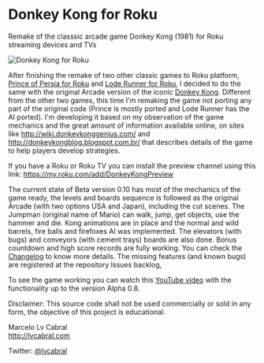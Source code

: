 # Donkey Kong for Roku
Remake of the classsic arcade game Donkey Kong (1981) for Roku streaming devices and TVs

![Donkey Kong for Roku](http://lvcabral.com/images/dk/dk_mosaic.png)

After finishing the remake of two other classic games to Roku platform, [Prince of Persia for Roku](https://github.com/lvcabral/Prince-of-Persia-Roku) and [Lode Runner for Roku](https://github.com/lvcabral/Lode-Runner-Roku), I decided to do the same with the original Arcade version of the iconic [Donkey Kong](https://en.wikipedia.org/wiki/Donkey_Kong). Different from the other two games, this time I'm remaking the game not porting any part of the original code (Prince is mostly ported and Lode Runner has the AI ported). I'm developing it based on my observation of the game mechanics and the great amount of information available online, on sites like http://wiki.donkeykonggenius.com/ and http://donkeykongblog.blogspot.com.br/ that describes details of the game to help players develop strategies.

If you have a Roku or Roku TV you can install the preview channel using this link: https://my.roku.com/add/DonkeyKongPreview

The current state of Beta version 0.10 has most of the mechanics of the game ready, the levels and boards sequence is followed as the original Arcade (with two options USA and Japan), including the cut scenes. The Jumpman (original name of Mario) can walk, jump, get objects, use the hammer and die. Kong animations are in place and the normal and wild barrels, fire balls and firefoxes AI was implemented. The elevators (with bugs) and conveyors (with cement trays) boards are also done. Bonus countdown and high score records are fully working. You can check the [Changelog](https://github.com/lvcabral/Donkey-Kong-Roku/blob/master/CHANGELOG.md) to know more details. The missing features (and known bugs) are registered at the repository Issues backlog,

To see the game working you can watch this [YouTube video](https://www.youtube.com/watch?v=SgieXHGXH9A) with the functionality up to the version Alpha 0.8.

Disclaimer: This source code shall not be used commercially or sold in any form, the objective of this project is educational.

Marcelo Lv Cabral<br/>
http://lvcabral.com <br/>

Twitter: [@lvcabral](https://twitter.com/lvcabral)
